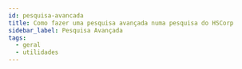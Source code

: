 ```yaml
---
id: pesquisa-avancada
title: Como fazer uma pesquisa avançada numa pesquisa do HSCorp
sidebar_label: Pesquisa Avançada
tags:
  - geral
  - utilidades
---
```

